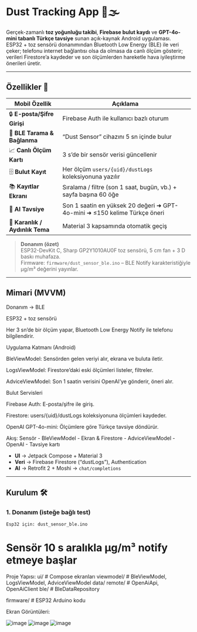 # Dust Tracking App 📱🌫️  

Gerçek-zamanlı **toz yoğunluğu takibi**, **Firebase bulut kaydı** ve **GPT-4o-mini tabanlı Türkçe tavsiye** sunan açık-kaynak Android uygulaması.  
ESP32 + toz sensörü donanımından Bluetooth Low Energy (BLE) ile veri çeker; telefonu internet bağlantısı olsa da olmasa da canlı ölçüm gösterir; verileri Firestore’a kaydeder ve son ölçümlerden hareketle hava iyileştirme önerileri üretir.

---

## Özellikler 🚀  

| Mobil Özellik | Açıklama |
|---------------|----------|
|🔒 **E-posta/Şifre Girişi** | Firebase Auth ile kullanıcı bazlı oturum |
|📡 **BLE Tarama & Bağlanma** | “Dust Sensor” cihazını 5 sn içinde bulur |
|📈 **Canlı Ölçüm Kartı** | 3 s’de bir sensör verisi güncellenir |
|🗄️ **Bulut Kayıt** | Her ölçüm `users/{uid}/dustLogs` koleksiyonuna yazılır |
|📚 **Kayıtlar Ekranı** | Sıralama / filtre (son 1 saat, bugün, vb.) + sayfa başına 60 öğe |
|🤖 **AI Tavsiye** | Son 1 saatin en yüksek 20 değeri ➜ GPT-4o-mini ➜ ≤150 kelime Türkçe öneri |
|🌙 **Karanlık / Aydınlık Tema** | Material 3 kapsamında otomatik geçiş |

> **Donanım (özet)**  
> ESP32-DevKit C, Sharp GP2Y1010AU0F toz sensörü, 5 cm fan + 3 D baskı muhafaza.  
> Firmware: `firmware/dust_sensor_ble.ino` – BLE Notify karakteristiğiyle μg/m³ değerini yayınlar.

---

## Mimari (MVVM)

Donanım → BLE

ESP32 + toz sensörü

Her 3 sn’de bir ölçüm yapar, Bluetooth Low Energy Notify ile telefonu bilgilendirir.

Uygulama Katmanı (Android)

BleViewModel: Sensörden gelen veriyi alır, ekrana ve buluta iletir.

LogsViewModel: Firestore’daki eski ölçümleri listeler, filtreler.

AdviceViewModel: Son 1 saatin verisini OpenAI’ye gönderir, öneri alır.

Bulut Servisleri

Firebase Auth: E-posta/şifre ile giriş.

Firestore: users/{uid}/dustLogs koleksiyonuna ölçümleri kaydeder.

OpenAI GPT-4o-mini: Ölçümlere göre Türkçe tavsiye döndürür.

Akış: Sensör - BleViewModel - Ekran & Firestore - AdviceViewModel - OpenAI - Tavsiye kartı


* **UI** → Jetpack Compose + Material 3  
* **Veri** → Firebase Firestore (“dustLogs”), Authentication  
* **AI** → Retrofit 2 + Moshi → `chat/completions`  

---

## Kurulum 🛠️  

### 1. Donanım (isteğe bağlı test)  
```bash
Esp32 için: dust_sensor_ble.ino
```
# Sensör 10 s aralıkla μg/m³ notify etmeye başlar

Proje Yapısı:
 ui/ # Compose ekranları
viewmodel/ # BleViewModel, LogsViewModel, AdviceViewModel
data/
 remote/ # OpenAiApi, OpenAiClient
 ble/ # BleDataRepository
 
firmware/ # ESP32 Arduino kodu

Ekran Görüntüleri:


![image](https://github.com/user-attachments/assets/b4fabc63-3bf1-40e3-a4c5-48fb4ef68278)
![image](https://github.com/user-attachments/assets/923788dd-c34b-4cf9-8e49-020ab6a2f161)
![image](https://github.com/user-attachments/assets/0596fdd5-5574-4881-9d07-55d8b9187632)



